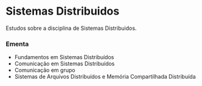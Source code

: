 # Sistemas Distribuidos

Estudos sobre a disciplina de Sistemas Distribuidos.

### Ementa
- Fundamentos em Sistemas Distribuídos
- Comunicação em Sistemas Distribuídos
- Comunicação em grupo
- Sistemas de Arquivos Distribuídos e Memória Compartilhada Distribuída

